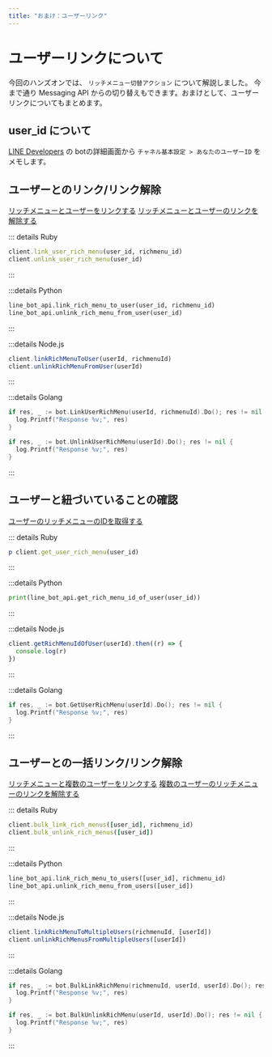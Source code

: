 ```yaml
---
title: "おまけ：ユーザーリンク"
---
```


# ユーザーリンクについて
今回のハンズオンでは、 `リッチメニュー切替アクション` について解説しました。
今まで通り Messaging API からの切り替えもできます。おまけとして、ユーザーリンクについてもまとめます。

## user_id について

[LINE Developers](https://developers.line.biz/) の botの詳細画面から `チャネル基本設定 > あなたのユーザーID` をメモします。

## ユーザーとのリンク/リンク解除
[リッチメニューとユーザーをリンクする](https://developers.line.biz/ja/reference/messaging-api/#link-rich-menu-to-user)
[リッチメニューとユーザーのリンクを解除する](https://developers.line.biz/ja/reference/messaging-api/#unlink-rich-menu-from-user)

::: details Ruby
```ruby:user_link.rb
client.link_user_rich_menu(user_id, richmenu_id)
client.unlink_user_rich_menu(user_id)
```
:::

:::details Python
```python:user_link.py
line_bot_api.link_rich_menu_to_user(user_id, richmenu_id)
line_bot_api.unlink_rich_menu_from_user(user_id)
```
:::

:::details Node.js
```javascript:user_link.js
client.linkRichMenuToUser(userId, richmenuId)
client.unlinkRichMenuFromUser(userId)
```
:::

:::details Golang
```go:user_link.go
if res, _ := bot.LinkUserRichMenu(userId, richmenuId).Do(); res != nil {
  log.Printf("Response %v;", res)
}

if res, _ := bot.UnlinkUserRichMenu(userId).Do(); res != nil {
  log.Printf("Response %v;", res)
}
```
:::

## ユーザーと紐づいていることの確認
[ユーザーのリッチメニューのIDを取得する](https://developers.line.biz/ja/reference/messaging-api/#get-rich-menu-id-of-user)

::: details Ruby
```ruby:user_link.rb
p client.get_user_rich_menu(user_id)
```
:::

:::details Python
```python:user_link.py
print(line_bot_api.get_rich_menu_id_of_user(user_id))
```
:::

:::details Node.js
```javascript:user_link.js
client.getRichMenuIdOfUser(userId).then((r) => {
  console.log(r)
})
```
:::

:::details Golang
```go:user_link.go
if res, _ := bot.GetUserRichMenu(userId).Do(); res != nil {
  log.Printf("Response %v;", res)
}
```
:::

## ユーザーとの一括リンク/リンク解除
[リッチメニューと複数のユーザーをリンクする](https://developers.line.biz/ja/reference/messaging-api/#link-rich-menu-to-users)
[複数のユーザーのリッチメニューのリンクを解除する](https://developers.line.biz/ja/reference/messaging-api/#unlink-rich-menu-from-users)

::: details Ruby
```ruby:user_link.rb
client.bulk_link_rich_menus([user_id], richmenu_id)
client.bulk_unlink_rich_menus([user_id])
```
:::

:::details Python
```python:user_link.py
line_bot_api.link_rich_menu_to_users([user_id], richmenu_id)
line_bot_api.unlink_rich_menu_from_users([user_id])
```
:::

:::details Node.js
```javascript:user_link.js
client.linkRichMenuToMultipleUsers(richmenuId, [userId])
client.unlinkRichMenusFromMultipleUsers([userId])
```
:::

:::details Golang
```go:user_link.go
if res, _ := bot.BulkLinkRichMenu(richmenuId, userId, userId).Do(); res != nil {
  log.Printf("Response %v;", res)
}

if res, _ := bot.BulkUnlinkRichMenu(userId, userId).Do(); res != nil {
  log.Printf("Response %v;", res)
}
```
:::